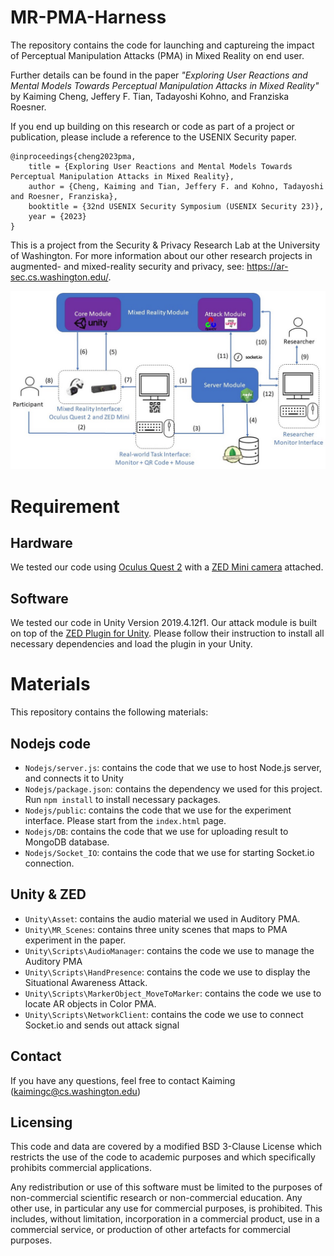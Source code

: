 # MR-PMA-Harness


The repository contains the code for launching and captureing the impact of Perceptual Manipulation Attacks (PMA) in Mixed Reality on end user. 

Further details can be found in the paper *"Exploring User Reactions and Mental Models Towards Perceptual Manipulation Attacks in Mixed Reality"* by Kaiming Cheng, Jeffery F. Tian, Tadayoshi Kohno, and Franziska Roesner.

If you end up building on this research or code as part of a project or publication, please include a reference to the USENIX Security paper.
```
@inproceedings{cheng2023pma,
    title = {Exploring User Reactions and Mental Models Towards Perceptual Manipulation Attacks in Mixed Reality},
    author = {Cheng, Kaiming and Tian, Jeffery F. and Kohno, Tadayoshi and Roesner, Franziska},
    booktitle = {32nd USENIX Security Symposium (USENIX Security 23)},
    year = {2023}
}
```



This is a project from the Security & Privacy Research Lab at the University of Washington. For more information about our other research projects in augmented- and mixed-reality security and privacy, see: https://ar-sec.cs.washington.edu/.


![Harness Diagram](Image/Figure_Harness.jpg)

# Requirement 

## Hardware
We tested our code using [Oculus Quest 2](https://www.meta.com/quest/products/quest-2/) with a [ZED Mini camera](https://www.stereolabs.com/zed-mini/) attached. 

## Software

We tested our code in Unity Version 2019.4.12f1.
Our attack module is built on top of the [ZED Plugin for Unity](https://github.com/stereolabs/zed-unity). Please follow their instruction to install all necessary dependencies and load the plugin in your Unity.

# Materials

This repository contains the following materials:


## Nodejs code
- `Nodejs/server.js`: contains the code that we use to host Node.js server, and connects it to Unity
- `Nodejs/package.json`: contains the dependency we used for this project. Run `npm install` to install necessary packages.
- `Nodejs/public`: contains the code that we use for the experiment interface. Please start from the `index.html` page.
- `Nodejs/DB`: contains the code that we use for uploading result to MongoDB database. 
- `Nodejs/Socket_IO`: contains the code that we use for starting Socket.io connection.


## Unity & ZED
- `Unity\Asset`: contains the audio material we used in Auditory PMA.
- `Unity\MR_Scenes`: contains three unity scenes that maps to PMA experiment in the paper. 
- `Unity\Scripts\AudioManager`: contains the code we use to manage the Auditory PMA
- `Unity\Scripts\HandPresence`: contains the code we use to display the Situational Awareness Attack.
- `Unity\Scripts\MarkerObject_MoveToMarker`: contains the code we use to locate AR objects in Color PMA. 
- `Unity\Scripts\NetworkClient`: contains the code we use to connect Socket.io and sends out attack signal

## Contact
If you have any questions, feel free to contact Kaiming (kaimingc@cs.washington.edu) 

## Licensing
This code and data are covered by a modified BSD 3-Clause License which restricts the use of the code to academic purposes and which specifically prohibits commercial applications.

Any redistribution or use of this software must be limited to the purposes of non-commercial scientific research or non-commercial education. Any other use, in particular any use for commercial purposes, is prohibited. This includes, without limitation, incorporation in a commercial product, use in a commercial service, or production of other artefacts for commercial purposes.
